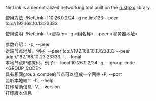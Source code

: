 NetLink is a decentralized networking tool built on the [rustp2p](https://crates.io/crates/rustp2p) library.

使用方法 ./NetLink -l 10.26.0.2/24 -g netlink123 --peer tcp://192.168.10.13:23333

使用说明 ./NetLink -l <虚拟ip> -g <组名称> --peer <服务器地址>

参数介绍：
  -p, --peer <PEER>              
  对端节点地址。例子: --peer tcp://192.168.10.13:23333 --peer udp://192.168.10.23:23333
  -l, --local <LOCAL>            
  本地节点IP和掩码。例子: --local 10.26.0.2/24
  -g, --group-code <GROUP_CODE>  
  具有相同group_comde的节点可以组成一个网络
  -P, --port <PORT>             
  监听本地端口
  -h, --help                     
  打印帮助信息
  -V, --version                  
  打印版本信息

